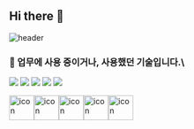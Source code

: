 ## Hi there 👋
![header](https://capsule-render.vercel.app/api?type=waving&color=auto&height=150&section=header&fontSize=30&animation=twinkling&text=안녕하세요%20웹개발자%20신재민입니다.)

### 🌟 업무에 사용 중이거나, 사용했던 기술입니다.\
<P>
<img src="https://img.shields.io/badge/HTML-E34F26?logo=HTML5">
<img src="https://img.shields.io/badge/CSS-1572B6?logo=CSS3">
<img src="https://img.shields.io/badge/JavaScript-F7DF1E?logo=JavaScript">
<img src="https://img.shields.io/badge/Spring-6DB33F?logo=Spring">
<img src="https://img.shields.io/badge/Oracle-F80000?logo=Oracle">
  <div style="display: flex; align-items: flex-start;"><img src="https://techstack-generator.vercel.app/java-icon.svg" alt="icon" width="45" height="45" /><img src="https://techstack-generator.vercel.app/js-icon.svg" alt="icon" width="45" height="45" /><img src="https://techstack-generator.vercel.app/github-icon.svg" alt="icon" width="45" height="45" /><img src="https://techstack-generator.vercel.app/docker-icon.svg" alt="icon" width="45" height="45" /><img src="https://techstack-generator.vercel.app/aws-icon.svg" alt="icon" width="45" height="45" /></div>
  </P>

<!--
**shinStude/shinStude** is a ✨ _special_ ✨ repository because its `README.md` (this file) appears on your GitHub profile.

Here are some ideas to get you started:

- 🔭 I’m currently working on ...
- 🌱 I’m currently learning ...
- 👯 I’m looking to collaborate on ...
- 🤔 I’m looking for help with ...
- 💬 Ask me about ...
- 📫 How to reach me: ...
- 😄 Pronouns: ...
- ⚡ Fun fact: ...
-->

